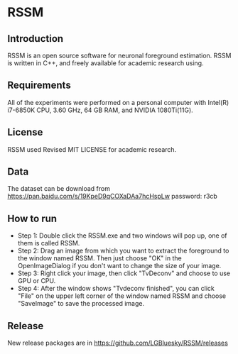 # RSSM
## Introduction
RSSM is an open source software for neuronal foreground estimation. RSSM is written in C++, and freely available for academic research using. 

## Requirements
All of the experiments were performed on a personal computer with Intel(R) i7-6850K CPU, 3.60 GHz, 64 GB RAM, and NVIDIA 1080Ti(11G).

## License
RSSM used Revised MIT LICENSE for academic research.

## Data
The dataset can be download from https://pan.baidu.com/s/19KpeD9qCOXaDAa7hcHspLw  password: r3cb

## How to run
- Step 1: Double click the RSSM.exe and two windows will pop up, one of them is called RSSM. 
- Step 2: Drag an image from which you want to extract the foreground to the window named RSSM. Then just choose "OK" in the OpenImageDialog if you don't want to change the size of your image.
- Step 3: Right click your image, then click "TvDeconv" and choose to use GPU or CPU.
- Step 4: After the window shows "Tvdeconv finished", you can click "File" on the upper left corner of the window named RSSM and choose "SaveImage" to save the processed image. 

## Release
New release packages are in https://github.com/LGBluesky/RSSM/releases
